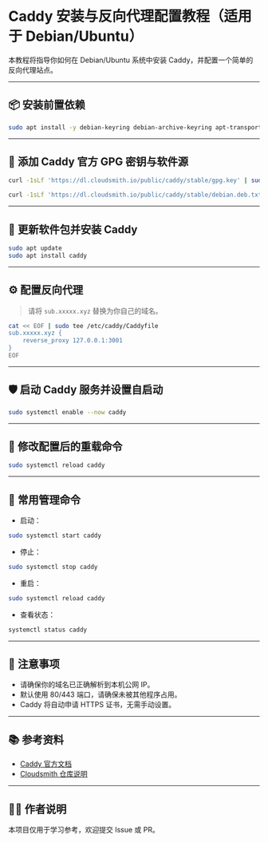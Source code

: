 # Caddy 安装与反向代理配置教程（适用于 Debian/Ubuntu）

本教程将指导你如何在 Debian/Ubuntu 系统中安装 Caddy，并配置一个简单的反向代理站点。

---

## 📦 安装前置依赖

```bash
sudo apt install -y debian-keyring debian-archive-keyring apt-transport-https
```

---

## 🔑 添加 Caddy 官方 GPG 密钥与软件源

```bash
curl -1sLf 'https://dl.cloudsmith.io/public/caddy/stable/gpg.key' | sudo gpg --dearmor -o /usr/share/keyrings/caddy-stable-archive-keyring.gpg

curl -1sLf 'https://dl.cloudsmith.io/public/caddy/stable/debian.deb.txt' | sudo tee /etc/apt/sources.list.d/caddy-stable.list
```

---

## 🔄 更新软件包并安装 Caddy

```bash
sudo apt update
sudo apt install caddy
```

---

## ⚙️ 配置反向代理

> 请将 `sub.xxxxx.xyz` 替换为你自己的域名。

```bash
cat << EOF | sudo tee /etc/caddy/Caddyfile
sub.xxxxx.xyz {
    reverse_proxy 127.0.0.1:3001
}
EOF
```

---

## 🛡️ 启动 Caddy 服务并设置自启动

```bash
sudo systemctl enable --now caddy
```

---

## 🔁 修改配置后的重载命令

```bash
sudo systemctl reload caddy
```

---

## 🔧 常用管理命令

- 启动：

```bash
sudo systemctl start caddy
```

- 停止：

```bash
sudo systemctl stop caddy
```

- 重启：

```bash
sudo systemctl reload caddy
```

- 查看状态：

```bash
systemctl status caddy
```

---

## 📌 注意事项

- 请确保你的域名已正确解析到本机公网 IP。
- 默认使用 80/443 端口，请确保未被其他程序占用。
- Caddy 将自动申请 HTTPS 证书，无需手动设置。

---

## 📚 参考资料

- [Caddy 官方文档](https://caddyserver.com/docs/)
- [Cloudsmith 仓库说明](https://dl.cloudsmith.io/public/caddy/stable/)

---

## 🧑‍💻 作者说明

本项目仅用于学习参考，欢迎提交 Issue 或 PR。
